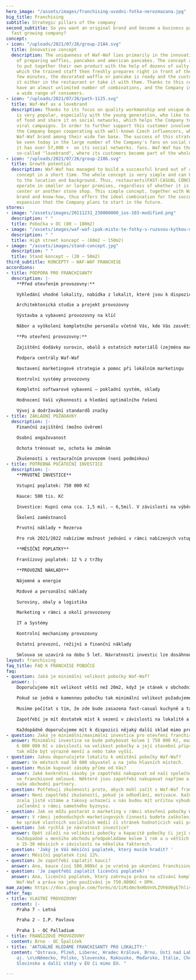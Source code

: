 ```yaml
---
hero_image: "/assets/images/franchising-uvodni-fotka-nerozmazana.jpg"
big_title: Franchising
subtitle: Strategic pillars of the company
second_subtitle: So you want an original brand and become a business partner of a
  fast growing company?
concept:
- icon: "/uploads/2021/07/26/group-2184.svg"
  title: Innovative concept
  description: The uniqueness of Waf-Waf lies primarily in the innovative concept
    of preparing waffles, pancakes and american pancakes. The concept allows customers
    to put together their own product with the help of dozens of salty and sweet ingredients,
    which the trained staff then freshly prepares right in front of them. After a
    few minutes, the decorated waffle or pancake is ready and the customer can eat
    it either in the restaurant or take it with them. Thanks to this concept, customers
    have an almost unlimited number of combinations, and the Company is able to attract
    a wide range of consumers.
- icon: "/uploads/2021/07/26/path-1125.svg"
  title: Waf-Waf as a lovebrand
  description: Thanks to its focus on quality workmanship and unique decoration, Waf-Waf
    is very popular, especially with the young generation, who like to take pictures
    of food and share it on social networks, which helps the Company to create effective
    viral campaigns. In order to further support this customer involvement in marketing,
    the Company began cooperating with well-known Czech influencers, who promote the
    Waf-Waf brand among their wide fan base. The success of this strategy can already
    be seen today in the large number of the Company's fans on social networks, when
    it has over 57,000 +  on its social networks. fans. Waf-Waf has thus become a
    so-called "lovebrand", where its customers become part of the whole concept.
- icon: "/uploads/2021/07/26/group-2186.svg"
  title: Growth potential
  description: Waf-Waf has managed to build a successful brand out of an innovative
    concept in a short time. The whole concept is very simple and can be easily adapted
    to the location and background. Thus, restaurants(FAST-CASUAL CONCEPT) can easily
    operate in smaller or larger premises, regardless of whether it is a shopping
    center or another stone shop. This simple concept, together with Waf-Waf's strong
    brand and know-how, thus offers the ideal combination for the successful franchise
    expansion that the Company plans to start in the future.
stores:
- image: "/assets/images/20111231_230000000_ios-103-modified.png"
  description: " "
  title: Pobočka v OC (80 – 180m2)
- image: "/assets/images/waf-waf-ipak-misto-te-fotky-s-ruzovou-kytkou-mala-fotka-v-uvodnim-ramecku.jpg"
  description: " "
  title: High street koncept – (60m2 – 150m2)
- image: "/assets/images/stand-concept.jpg"
  description: " "
  title: Stand koncept – (20 – 50m2)
third_subtitle: KONCEPTY – WAF-WAF FRANCHISE
accordions:
- title: PODPORA PRO FRANCHISANTY
  description: |-
    **Před otevřením provozovny:**

    Vyhledání vhodné lokality, nabídka z lokalit, které jsou k dispozici

    Architektonická studie a projekt provozovny

    Výstavba a vybavení provozovny na klíč

    Nábor a vyškolení kompletního personálu včetně Vás, kde Vás zasvětíme do jednotlivých procesů  (provoz, kvalita, marketing, finance, personalistika, kontrola restaurací, věrnostní systém, software aj.)

    **Po otevření provozovny:**

    Zajištění dodávky surovin, obalů a ostatních materiálů (zejména marketingových) včetně technologie a logistiky

    Podpora centrály Waf-Waf

    Nastavení marketingové strategie a pomoc při lokálním marketingu

    Kontrolní systémy provozovny

    Kompletní softwarové vybavení – pokladní systém, sklady

    Hodnocení Vaší výkonnosti a hledání optimálního řešení

    Vývoj a dodržování standardů značky
- title: ZÁKLADNÍ POŽADAVKY
  description: |-
    Finanční zajištění (možno úvěrem)

    Osobní angažovanost

    Ochota trénovat se, ochota ke změnám

    Zkušenosti s restauračním provozem (není podmínkou)
- title: POTŘEBNÁ POČÁTEČNÍ INVESTICE
  description: |-
    **PRVOTNÍ INVESTICE**

    Vstupní poplatek: 750 000 Kč

    Kauce: 500 tis. Kč

    Investice: Kupní cena cca. 1,5 mil. – 6,5mil. V závislosti na výběru typu provozu

    Školení zaměstnanců

    Prvotní náklady + Rezerva

    Pro rok 2021/2022 nabízíme možnost jednání v rámci nabízených vstupních podmínek tzv. CovidSleva.

    **MĚSÍČNÍ POPLATKY**

    Franšízový poplatek: 12 % z tržby

    **PROVOZNÍ NÁKLADY**

    Nájemné a energie

    Mzdové a personální náklady

    Suroviny, obaly a logistika

    Marketing v rámci a okolí provozovny

    IT a Systémy

    Kontrolní mechanismy provozovny

    Ostatní provozní, režijní a finanční náklady

    Smlouva se uzavírá na dobu 5 let. Návratnosti investic lze dosáhnout během 12-24 měsíců.
layout: franchising
faq_title: FAQ K FRANCHISE POBOČCE
faq:
- question: Jaká je minimální velikost pobočky Waf-Waf?
  answer: |-
    Doporučujeme mít velikost větší než 20m2, když je stánek v obchodním centru.

    Pokud se jedná o kamennou pobočku tak minimální velikost požadujeme mít 80m2.

    Musíme počítat s tím, že zde bude zasazena fast-casual kuchyně a take zásobování či případně sklad.

    Zapotřebí je mít dostatek míst k sezení v závislosti na lokalitě a typu provozu.

    Každopádně doporučujeme mít k dispozici nějaký další sklad mimo provozovnu.
- question: Jaká je minimální/maximální investice pro otevření franchisy Waf-Waf?
  answer: Minimální investice se bude pohybovat kolem 1 750 000 Kč, maximální pak
    6 000 000 Kč v závislosti na velikost pobočky a její stavební připravenosti. Investice
    tak může být výrazně menší a nebo take vyšší.
- question: Jakou doporučujete lokalitu k umístění pobočky Waf-Waf?
  answer: Ve městech nad 50 000 obyvatel a na jeho hlavních místech.
- question: Musím kupovat zásoby přímo od Vás?
  answer: Jaké konkrétní zásoby je zapotřebí nakupovat od naší společnosti je obsaženo
    ve franchisové smlouvě. Některé jsou zapotřebí nakupovat napřímo a některé přes
    naše obchodní partnery.
- question: Potřebuji zkušenosti proto, abych mohl začít s Waf-Waf franchise?
  answer: Není zapotřebí zkušeností, pokud je odhodlání, motivace. Každopádně zkušenosti,
    zcela jistě vítáme a takový uchazeči u nás budou mít určitou výhodu rychlejšího
    začlenění v rámci samotného byznysu.
- question: Jak se můžu postarat o marketing v rámci otevření pobočky Waf-Waf?
  answer: V rámci jednoduchých marketingových činnosti budete zaškoleni, například
    ke správě vlastních sociálních médií či stránek hodnotících vaši provozovnu.
- question: Jak rychlá je návratnost investice?
  answer: Opět záleží na velikosti pobočky a kapacitě pobočky či její doporučené lokalitě.
    Každopádně u menšího obchodu předpokládáme kolem 1 rok a u větších se můžeme bavit
    o 15-30 měsících v závislosti na několika faktorech.
- question: 'Jaký je Váš měsíční poplatek, který musím hradit? '
  answer: Měsíční poplatek činí 12%.
- question: Je zapotřebí zaplatit kauci?
  answer: Ano, kauce činí 500.000kč a je vratná po ukončení franchisingové smlouvy.
- question: 'Je zapotřebí zaplatit licenční poplatek? '
  answer: Ano, licenční poplatek, který zahrnuje práva na užívání kompletního brandu
    Waf-Waf a práva na jeho používání je 750.000Kč + DPH.
mam_zajem: https://docs.google.com/forms/d/1iMidmc9xHbVnVLZVh6d6yE7hliv2U6I_DqN5lSW_3vI/prefill
after_faq:
- title: VLASTNÍ PROVOZOVNY
  content: |-
    Praha 7 - Letná

    Praha 2 - I.P. Pavlova

    Praha 1 - OC Palladium
- title: FRANŠÍZOVÉ PROVOZOVNY
  content: Brno - OC Špalíček
- title: 'AKTUÁLNĚ HLEDÁME FRANCHISANTY PRO LOKALITY:'
  content: "Ostrava, Plzeň, Liberec, Hradec Králové, Brno, Ústí nad Labem, České Budějovice
    aj. \n\nNěmecko, Polsko, Slovensko, Rakousko, Maďarsko, Itálie, Chorvatsko, Srbsko,
    Slovinsko a další státy v EU či mimo EU. "

---
```

